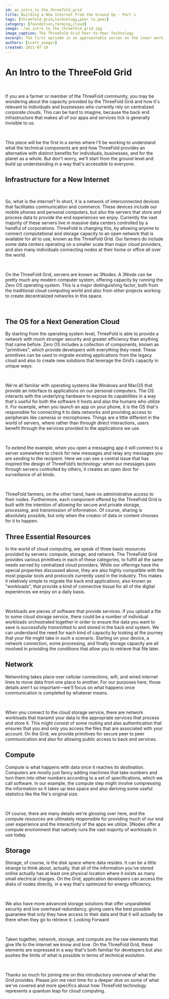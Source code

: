 ```yaml
---
id: an_intro_to_the_threefold_grid
title: Building a New Internet From the Ground Up - Part 1
tags: [threefold_grid,technology,peer_to_peer]
category: [foundation,farming,cloud]
image: ./an_intro_to_the_threefold_grid.jpg
image_caption: The ThreeFold Grid Peer-to-Peer Technology
excerpt: The first episode in an approachable series on the inner workings of the ThreeFold Grid
authors: [scott_yeager]
created: 2021-07-19
---
```


# An Intro to the ThreeFold Grid

<br>

If you are a farmer or member of the ThreeFold community, you may be wondering about the capacity provided by the ThreeFold Grid and how it's relevant to individuals and businesses who currently rely on centralized corporate clouds. This can be hard to imagine, because the back end infrastructure that makes all of our apps and services tick is generally invisible to us. 

<br>

This piece will be the first in a series where I'll be working to understand what the technical components are and how ThreeFold provides an alternative with distinct benefits for individuals, businesses, and for the planet as a whole. But don't worry, we'll start from the ground level and build up understanding in a way that's accessible to everyone.

## Infrastructure for a New Internet

<br>

So, what is the internet? In short, it is a network of interconnected devices that facilitates communication and commerce. These devices include our mobile phones and personal computers, but also the servers that store and process data to provide the end experiences we enjoy. Currently the vast majority of these servers live in massive data centers controlled by a handful of corporations. ThreeFold is changing this, by allowing anyone to connect computational and storage capacity to an open network that is available for all to use, known as the ThreeFold Grid. Our farmers do include some data centers operating on a smaller scale than major cloud providers, and also many individuals connecting nodes at their home or office all over the world.

<br>

On the ThreeFold Grid, servers are known as 3Nodes. A 3Node can be pretty much any modern computer system, offering capacity by running the Zero OS operating system. This is a major distinguishing factor, both from the traditional cloud computing world and also from other projects working to create decentralized networks in this space. 

<br>

## The OS for a Next Generation Cloud

By starting from the operating system level, ThreeFold is able to provide a network with much stronger security and greater efficiency than anything that came before. Zero OS includes a collection of components, known as "primitives", which provide developers with everything they need. These primitives can be used to migrate existing applications from the legacy cloud and also to create new solutions that leverage the Grid’s capacity in unique ways.

<br>

We're all familiar with operating systems like Windows and MacOS that provide an interface to applications on our personal computers. The OS interacts with the underlying hardware to expose its capabilities in a way that's useful for both the software it hosts and also the humans who utilize it. For example, when you launch an app on your phone, it is the OS that's responsible for connecting it to data networks and providing access to peripherals like cameras or microphones. Things are a little different in the world of servers, where rather than through direct interactions, users benefit through the services provided to the applications we use.

<br>

To extend the example, when you open a messaging app it will connect to a server somewhere to check for new messages and relay any messages you are sending to the recipient. Here we can see a central issue that has inspired the design of ThreeFold’s technology: when our messages pass through servers controlled by others, it creates an open door for surveillance of all kinds.

<br>

ThreeFold farmers, on the other hand, have no administrative access to their nodes. Furthermore, each component offered by the ThreeFold Grid is built with the intention of allowing for secure and private storage, processing, and transmission of information. Of course, sharing is absolutely possible, but only when the creator of data or content chooses for it to happen.

## Three Essential Resources

In the world of cloud computing, we speak of three basic resources provided by servers: compute, storage, and network. The ThreeFold Grid provides various primitives in each of these categories, to fulfill all the same needs served by centralized cloud providers. While our offerings have the special properties discussed above, they are also highly compatible with the most popular tools and protocols currently used in the industry. This makes it relatively simple to migrate the back end applications, also known as "workloads", that provide a kind of connective tissue for all of the digital experiences we enjoy on a daily basis.

<br>

Workloads are pieces of software that provide services. If you upload a file to some cloud storage service, there could be a number of individual workloads orchestrated together in order to ensure the data you want to save is successfully transmitted to and stored in the back end system. We can understand the need for each kind of capacity by looking at the journey that your file might take in such a scenario. Starting on your device, a network connection, some processing, and finally storage capacity are all involved in providing the conditions that allow you to retrieve that file later.

## Network

Networking takes place over cellular connections, wifi, and wired internet lines to move data from one place to another. For our purposes here, those details aren't so important—we'll focus on what happens once communication is completed by whatever means. 

<br>

When you connect to the cloud storage service, there are network workloads that transmit your data to the appropriate services that process and store it. This might consist of some routing and also authentication that ensures that you and only you access the files that are associated with your account. On the Grid, we provide primitives for secure peer to peer communication and also for allowing public access to back end services.

## Compute

Compute is what happens with data once it reaches its destination. Computers are mostly just fancy adding machines that take numbers and turn them into other numbers according to a set of specifications, which we call software. In our example, the compute step might involve compressing the information so it takes up less space and also deriving some useful statistics like the file's original size. 

<br>

Of course, there are many details we're glossing over here, and the compute resources are ultimately responsible for providing much of our end user experience and the interactivity of the apps we utilize. 3Nodes offer a compute environment that natively runs the vast majority of workloads in use today. 

## Storage

Storage, of course, is the disk space where data resides. It can be a little strange to think about, actually, that all of the information you've stored online actually has at least one physical location where it exists as many small electrical charges. On the Grid, application developers can access the disks of nodes directly, in a way that's optimized for energy efficiency. 

<br>

We also have more advanced storage solutions that offer unparalleled security and low overhead redundancy, giving users the best possible guarantee that only they have access to their data and that it will actually be there when they go to retrieve it.
Looking Forward

<br>

Taken together, network, storage, and compute are the raw elements that give life to the internet we know and love. On the ThreeFold Grid, these elements are expressed in a way that's both familiar for developers but also pushes the limits of what is possible in terms of technical evolution. 

<br>

Thanks so much for joining me on this introductory overview of what the Grid provides. Please join me next time for a deeper dive on some of what we've covered and more specifics about how ThreeFold technology represents a quantum leap for cloud computing.
